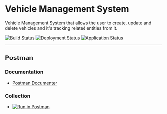 # Vehicle Management System

Vehicle Management System that allows the user to create, update and delete vehicles and it's tracking related entities from it.

[![Build Status](https://dev.azure.com/iavivarma/VehicleManagementSystem/_apis/build/status/iAvinashVarma.VehicleManagementService?branchName=master)](https://dev.azure.com/iavivarma/VehicleManagementSystem/_build/latest?definitionId=3&branchName=master)
[![Deployment Status](https://vsrm.dev.azure.com/iavivarma/_apis/public/Release/badge/49dd5415-fdd4-42f2-b60a-2d10d095065d/2/2)](https://dev.azure.com/iavivarma/VehicleManagementSystem/_release?view=all&_a=releases&definitionId=2)
[![Application Status](https://img.shields.io/website?down_color=lightgrey&down_message=offline&up_color=green&up_message=online&url=https%3A%2F%2Fvehiclemanagementsystemapi.azurewebsites.net)](https://vehiclemanagementsystemapi.azurewebsites.net/)

---

## Postman

### Documentation

* [Postman Documenter](https://documenter.getpostman.com/view/1806674/SzYgRFT8)

### Collection

* [![Run in Postman](https://run.pstmn.io/button.svg)](https://app.getpostman.com/run-collection/d211da1cc40ce4fb6540)